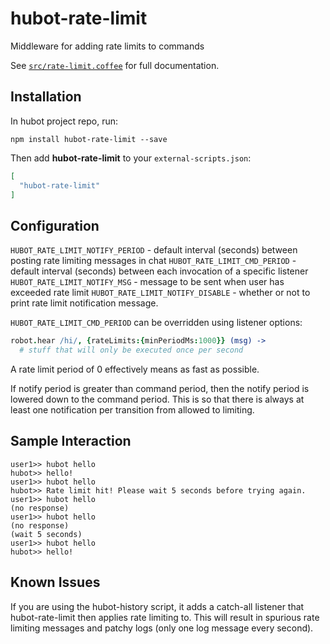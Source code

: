 # hubot-rate-limit

Middleware for adding rate limits to commands

See [`src/rate-limit.coffee`](src/rate-limit.coffee) for full documentation.

## Installation

In hubot project repo, run:

`npm install hubot-rate-limit --save`

Then add **hubot-rate-limit** to your `external-scripts.json`:

```json
[
  "hubot-rate-limit"
]
```

## Configuration

`HUBOT_RATE_LIMIT_NOTIFY_PERIOD` - default interval (seconds) between posting rate limiting messages in chat
`HUBOT_RATE_LIMIT_CMD_PERIOD` - default interval (seconds) between each invocation of a specific listener
`HUBOT_RATE_LIMIT_NOTIFY_MSG` - message to be sent when user has exceeded rate limit
`HUBOT_RATE_LIMIT_NOTIFY_DISABLE` - whether or not to print rate limit notification message.

`HUBOT_RATE_LIMIT_CMD_PERIOD` can be overridden using listener options:
```coffeescript
robot.hear /hi/, {rateLimits:{minPeriodMs:1000}} (msg) ->
  # stuff that will only be executed once per second
```

A rate limit period of 0 effectively means as fast as possible.

If notify period is greater than command period, then the notify period is lowered down to the command period. This is so that there is always at least one notification per transition from allowed to limiting.

## Sample Interaction

```
user1>> hubot hello
hubot>> hello!
user1>> hubot hello
hubot>> Rate limit hit! Please wait 5 seconds before trying again.
user1>> hubot hello
(no response)
user1>> hubot hello
(no response)
(wait 5 seconds)
user1>> hubot hello
hubot>> hello!
```

## Known Issues

If you are using the hubot-history script, it adds a catch-all listener that hubot-rate-limit then applies rate limiting to. This will result in spurious rate limiting messages and patchy logs (only one log message every second).
